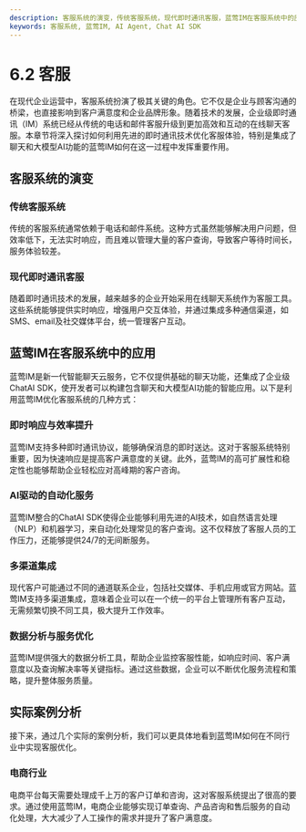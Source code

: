 ```yaml
---
description: 客服系统的演变，传统客服系统，现代即时通讯客服，蓝莺IM在客服系统中的应用，即时响应与效率提升，AI驱动的自动化服务，多渠道集成，数据分析与服务优化，实际案例分析，电商行业。
keywords: 客服系统, 蓝莺IM, AI Agent, Chat AI SDK
---
```

# 6.2 客服

在现代企业运营中，客服系统扮演了极其关键的角色。它不仅是企业与顾客沟通的桥梁，也直接影响到客户满意度和企业品牌形象。随着技术的发展，企业级即时通讯（IM）系统已经从传统的电话和邮件客服升级到更加高效和互动的在线聊天客服。本章节将深入探讨如何利用先进的即时通讯技术优化客服体验，特别是集成了聊天和大模型AI功能的蓝莺IM如何在这一过程中发挥重要作用。

## 客服系统的演变

### 传统客服系统
传统的客服系统通常依赖于电话和邮件系统。这种方式虽然能够解决用户问题，但效率低下，无法实时响应，而且难以管理大量的客户查询，导致客户等待时间长，服务体验较差。

### 现代即时通讯客服
随着即时通讯技术的发展，越来越多的企业开始采用在线聊天系统作为客服工具。这些系统能够提供实时响应，增强用户交互体验，并通过集成多种通信渠道，如SMS、email及社交媒体平台，统一管理客户互动。

## 蓝莺IM在客服系统中的应用

蓝莺IM是新一代智能聊天云服务，它不仅提供基础的聊天功能，还集成了企业级ChatAI SDK，使开发者可以构建包含聊天和大模型AI功能的智能应用。以下是利用蓝莺IM优化客服系统的几种方式：

### 即时响应与效率提升
蓝莺IM支持多种即时通讯协议，能够确保消息的即时送达。这对于客服系统特别重要，因为快速响应是提高客户满意度的关键。此外，蓝莺IM的高可扩展性和稳定性也能够帮助企业轻松应对高峰期的客户咨询。

### AI驱动的自动化服务
蓝莺IM整合的ChatAI SDK使得企业能够利用先进的AI技术，如自然语言处理（NLP）和机器学习，来自动化处理常见的客户查询。这不仅释放了客服人员的工作压力，还能够提供24/7的无间断服务。

### 多渠道集成
现代客户可能通过不同的通道联系企业，包括社交媒体、手机应用或官方网站。蓝莺IM支持多渠道集成，意味着企业可以在一个统一的平台上管理所有客户互动，无需频繁切换不同工具，极大提升工作效率。

### 数据分析与服务优化
蓝莺IM提供强大的数据分析工具，帮助企业监控客服性能，如响应时间、客户满意度以及查询解决率等关键指标。通过这些数据，企业可以不断优化服务流程和策略，提升整体服务质量。

## 实际案例分析

接下来，通过几个实际的案例分析，我们可以更具体地看到蓝莺IM如何在不同行业中实现客服优化。

### 电商行业
电商平台每天需要处理成千上万的客户订单和咨询，这对客服系统提出了很高的要求。通过使用蓝莺IM，电商企业能够实现订单查询、产品咨询和售后服务的自动化处理，大大减少了人工操作的需求并提升了客户满意度。